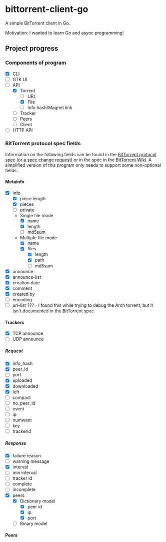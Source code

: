 # bittorrent-client-go
A simple BitTorrent client in Go.

Motivation: I wanted to learn Go and async programming!

## Project progress

### Components of program

- [x] CLI
- [ ] GTK UI
- [ ] API
    - [x] Torrent
        - [ ] URL
        - [x] File
        - [ ] Info hash/Magnet link
    - [ ] Tracker
    - [ ] Peers
    - [ ] Client
- [ ] HTTP API

### BitTorrent protocol spec fields
Information on the following fields can be found in the [BitTorrent protocol spec (or a spec change request)](https://www.bittorrent.org/beps/bep_0003.html) or in the spec in the [BitTorrent Wiki](https://wiki.theory.org/BitTorrentSpecification). A simplified version of this program only needs to support some non-optional fields.

#### Metainfo
- [x] info
    - [x] piece length
    - [x] pieces
    - [ ] private
    - Single file mode
        - [x] name
        - [x] length
        - [ ] md5sum
    - Multiple file mode
        - [x] name
        - [x] files
            - [x] length
            - [x] path
            - [ ] md5sum
- [x] announce
- [x] announce-list
- [x] creation date
- [x] comment
- [x] created by
- [ ] encoding
- [ ] url-list ??? - I found this while trying to debug the Arch torrent, but it isn't documented in the BitTorrent spec

#### Trackers
- [x] TCP announce
- [ ] UDP announce

##### Request
- [x] info_hash
- [x] peer_id
- [ ] port
- [x] uploaded
- [x] downloaded
- [x] left
- [ ] compact
- [ ] no_peer_id
- [ ] event
- [ ] ip
- [ ] numwant
- [ ] key
- [ ] trackerid

##### Response
- [x] failure reason
- [ ] warning message
- [x] interval
- [ ] min interval
- [ ] tracker id
- [ ] complete
- [ ] incomplete
- [x] peers
    - [x] Dictionary model
        - [x] peer id
        - [x] ip
        - [x] port
    - [ ] Binary model

#### Peers
